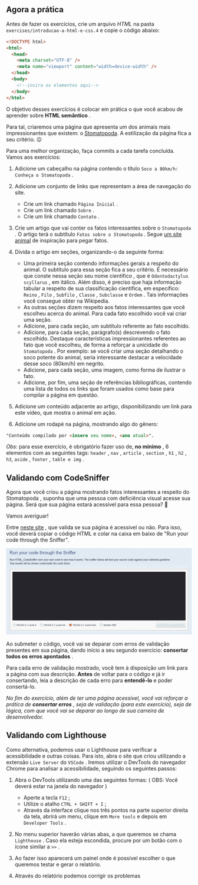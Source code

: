 ## Agora a prática
Antes de fazer os exercícios, crie um arquivo _HTML_ na pasta `exercises/introducao-a-html-e-css.4` e copie o código abaixo:

```html
<!DOCTYPE html>
<html>
  <head>
    <meta charset="UTF-8" />
    <meta name="viewport" content="width=device-width" />
  </head>
  <body>
    <!--insira os elementos aqui-->
  </body>
</html>
```

O objetivo desses exercícios é colocar em prática o que você acabou de aprender sobre **HTML semântico** .

Para tal, criaremos uma página que apresenta um dos animais mais impressionantes que existem: o [Stomatopoda](https://www.nationalgeographic.com/science/article/natures-most-amazing-eyes-just-got-a-bit-weirder). A estilização da página fica a seu critério. 😉

Para uma melhor organização, faça commits a cada tarefa concluída. Vamos aos exercícios:

1. Adicione um cabeçalho na página contendo o título `Soco a 80km/h: Conheça o Stomatopoda` .

2. Adicione um conjunto de links que representam a área de navegação do site.
    - Crie um link chamado `Página Inicial` .
    - Crie um link chamado `Sobre` .
    - Crie um link chamado `Contato` .

3. Crie um artigo que vai conter os fatos interessantes sobre o `Stomatopoda` . O artigo terá o subtítulo `Fatos sobre o Stomatopoda` . Segue [um site animal](https://theoatmeal.com/comics/mantis_shrimp) de inspiração para pegar fatos.

4. Divida o artigo em seções, organizando-o da seguinte forma:
    - Uma primeira seção contendo informações gerais a respeito do animal. O subtítulo para essa seção fica a seu critério. É necessário que conste nessa seção seu nome científico , que é `Odontodactylus scyllarus` , em itálico. Além disso, é preciso que haja informação tabular a respeito de sua classificação científica, em específico: `Reino` , `Filo` , `Subfilo` , `Classe` , `Subclasse` e `Ordem` . Tais informações você consegue obter na Wikipedia.
    - As outras seções dizem respeito aos fatos interessantes que você escolheu acerca do animal. Para cada fato escolhido você vai criar uma seção.
    - Adicione, para cada seção, um subtítulo referente ao fato escolhido.
    - Adicione, para cada seção, parágrafo(s) descrevendo o fato escolhido. Destaque características impressionantes referentes ao fato que você escolheu, de forma a reforçar a unicidade do `Stomatopoda` . Por exemplo: se você criar uma seção detalhando o soco potente do animal, seria interessante destacar a velocidade desse soco (80km/h) em negrito.
    - Adicione, para cada seção, uma imagem, como forma de ilustrar o fato.
    - Adicione, por fim, uma seção de referências bibliográficas, contendo uma lista de todos os links que foram usados como base para compilar a página em questão.

5. Adicione um conteúdo adjacente ao artigo, disponibilizando um link para este vídeo, que mostra o animal em ação.

6. Adicione um rodapé na página, mostrando algo do gênero:

```html
"Conteúdo compilado por <insere seu nome>, <ano atual>".
```

_Obs_: para esse exercício, é obrigatório fazer uso de, **no mínimo** , 6 elementos com as seguintes tags: `header` , `nav` , `article` , `section` , `h1` , `h2` , `h3`, `aside` , `footer` , `table e img` .

## Validando com CodeSniffer
Agora que você criou a página mostrando fatos interessantes a respeito do Stomatopoda , suponha que uma pessoa com deficiência visual acesse sua página. Será que sua página estará acessível para essa pessoa? 🤔

Vamos averiguar!

Entre [neste site](https://squizlabs.github.io/HTML_CodeSniffer/) , que valida se sua página é acessível ou não. Para isso, você deverá copiar o código HTML e colar na caixa em baixo de "Run your code through the Sniffer".

![code_sniffer](images/code_sniffer.png)


Ao submeter o código, você vai se deparar com erros de validação presentes em sua página, dando início a seu segundo exercício: **consertar todos os erros apontados** .

Para cada erro de validação mostrado, você tem à disposição um link para a página com sua descrição. **Antes** de voltar para o código e já ir consertando, leia a descrição de cada erro para **entendê-lo** e poder consertá-lo.

_No fim do exercício, além de ter uma página acessível, você vai reforçar a prática de **consertar erros** , seja de validação (para este exercício), seja de lógica, com que você vai se deparar ao longo de sua carreira de desenvolvedor._

## Validando com Lighthouse
Como alternativa, podemos usar o Lighthouse para verificar a acessibilidade e outras coisas. Para isto, abra o site que criou utilizando a extensão `Live Server` do `VSCode` . Iremos utilizar o DevTools do navegador Chrome para analisar a acessibilidade, seguindo os seguintes passos:

1. Abra o DevTools utilizando uma das seguintes formas: ( OBS: Você deverá estar na janela do navegador )
    - Aperte a tecla `F12` ;
    - Utilize o atalho `CTRL + SHIFT + I` ;
    - Através da interface clique nos três pontos na parte superior direita da tela, abrirá um menu, clique em `More tools` e depois em `Developer Tools` .

2. No menu superior haverão várias abas, a que queremos se chama `Lighthouse` . Caso ela esteja escondida, procure por um botão com o ícone similar a `>>` .

3. Ao fazer isso aparecerá um painel onde é possível escolher o que queremos testar e gerar o relatório.

4. Através do relatório podemos corrigir os problemas
